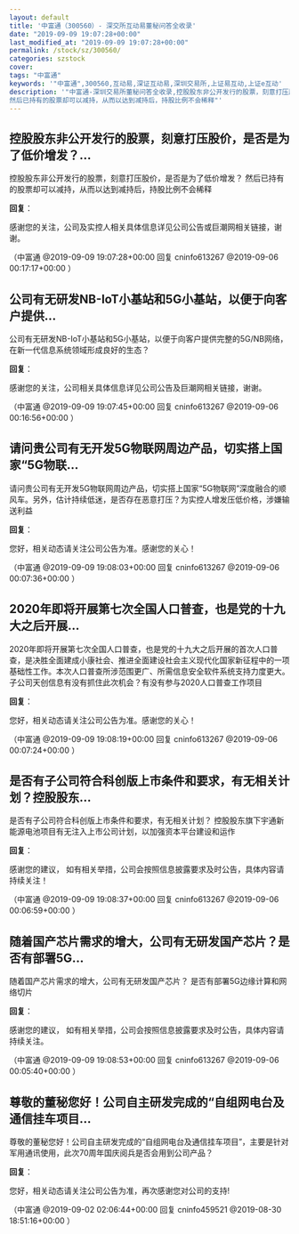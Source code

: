 ```yaml
---
layout: default
title: '中富通（300560）- 深交所互动易董秘问答全收录'
date: "2019-09-09 19:07:28+00:00"
last_modified_at: "2019-09-09 19:07:28+00:00"
permalink: /stock/sz/300560/
categories: szstock
cover: 
tags: "中富通"
keywords: '"中富通",300560,互动易,深证互动易,深圳交易所,上证易互动,上证e互动'
description: '"中富通-深圳交易所董秘问答全收录,控股股东非公开发行的股票，刻意打压股价，是否是为了低价增发？
然后已持有的股票却可以减持，从而以达到减持后，持股比例不会稀释"'
---
```


## 控股股东非公开发行的股票，刻意打压股价，是否是为了低价增发？...

控股股东非公开发行的股票，刻意打压股价，是否是为了低价增发？
然后已持有的股票却可以减持，从而以达到减持后，持股比例不会稀释

**回复**：

感谢您的关注，公司及实控人相关具体信息详见公司公告或巨潮网相关链接，谢谢。 

（中富通  @2019-09-09 19:07:28+00:00 回复 cninfo613267  @2019-09-06 00:17:17+00:00 ）

## 公司有无研发NB-IoT小基站和5G小基站，以便于向客户提供...

公司有无研发NB-IoT小基站和5G小基站，以便于向客户提供完整的5G/NB网络，在新一代信息系统领域形成良好的生态？

**回复**：

感谢您的关注，公司相关具体信息详见公司公告及巨潮网相关链接，谢谢。 

（中富通  @2019-09-09 19:07:45+00:00 回复 cninfo613267  @2019-09-06 00:16:56+00:00 ）

## 请问贵公司有无开发5G物联网周边产品，切实搭上国家“5G物联...

请问贵公司有无开发5G物联网周边产品，切实搭上国家“5G物联网”深度融合的顺风车。另外，估计持续低迷，是否存在恶意打压？为实控人增发压低价格，涉嫌输送利益

**回复**：

您好，相关动态请关注公司公告为准。感谢您的关心！ 

（中富通  @2019-09-09 19:08:03+00:00 回复 cninfo613267  @2019-09-06 00:07:36+00:00 ）

## 2020年即将开展第七次全国人口普查，也是党的十九大之后开展...

2020年即将开展第七次全国人口普查，也是党的十九大之后开展的首次人口普查，是决胜全面建成小康社会、推进全面建设社会主义现代化国家新征程中的一项基础性工作。本次人口普查所涉范围更广、所需信息安全软件系统支持力度更大。
子公司天创信息有没有抓住此次机会？有没有参与2020人口普查工作项目

**回复**：

您好，相关动态请关注公司公告为准。感谢您的关心！ 

（中富通  @2019-09-09 19:08:19+00:00 回复 cninfo613267  @2019-09-06 00:07:24+00:00 ）

## 是否有子公司符合科创版上市条件和要求，有无相关计划？控股股东...

是否有子公司符合科创版上市条件和要求，有无相关计划？
控股股东旗下宇通新能源电池项目有无注入上市公司计划，以加强资本平台建设和运作

**回复**：

感谢您的建议， 如有相关举措，公司会按照信息披露要求及时公告，具体内容请持续关注！ 

（中富通  @2019-09-09 19:08:37+00:00 回复 cninfo613267  @2019-09-06 00:06:59+00:00 ）

## 随着国产芯片需求的增大，公司有无研发国产芯片？是否有部署5G...

随着国产芯片需求的增大，公司有无研发国产芯片？
是否有部署5G边缘计算和网络切片

**回复**：

感谢您的建议， 如有相关举措，公司会按照信息披露要求及时公告，具体内容请持续关注。 

（中富通  @2019-09-09 19:08:53+00:00 回复 cninfo613267  @2019-09-06 00:05:40+00:00 ）

## 尊敬的董秘您好！公司自主研发完成的“自组网电台及通信挂车项目...

尊敬的董秘您好！公司自主研发完成的“自组网电台及通信挂车项目”，主要是针对军用通讯使用，此次70周年国庆阅兵是否会用到公司产品？

**回复**：

您好，相关动态请关注公司公告为准，再次感谢您对公司的支持! 

（中富通  @2019-09-02 02:06:44+00:00 回复 cninfo459521  @2019-08-30 18:51:16+00:00 ）

